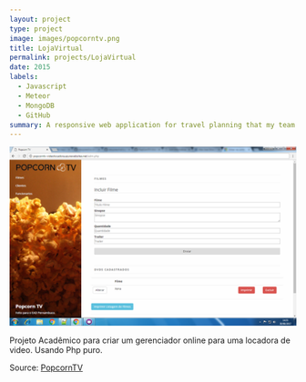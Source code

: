 ```yaml
---
layout: project
type: project
image: images/popcorntv.png
title: LojaVirtual
permalink: projects/LojaVirtual
date: 2015
labels:
  - Javascript
  - Meteor
  - MongoDB
  - GitHub
summary: A responsive web application for travel planning that my team developed in ICS 415.
---
```


<img class="ui medium right floated rounded image" src="../images/popcorntv.png">

Projeto Acadêmico para criar um gerenciador online para uma locadora de video. Usando Php puro.
 

 Source: <a href="https://github.com/PopCornTV-VideoLocadora">
			<i class="large github icon"></i> PopcornTV
		</a>
